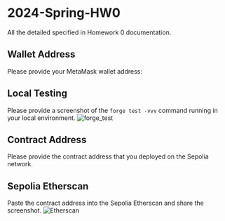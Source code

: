 # 2024-Spring-HW0

All the detailed specified in Homework 0 documentation.

## Wallet Address
Please provide your MetaMask wallet address:

## Local Testing
Please provide a screenshot of the `forge test -vvv` command running in your local environment.
![forge_test](https://github.com/Angela-0829/Fintech-HW0/assets/66252513/d8a510ae-7c36-48f9-9918-51a812e42471)

## Contract Address
Please provide the contract address that you deployed on the Sepolia network.

## Sepolia Etherscan
Paste the contract address into the Sepolia Etherscan and share the screenshot.
![Etherscan](https://github.com/Angela-0829/Fintech-HW0/assets/66252513/b25483ec-982f-42dd-873e-46724b09052e)
